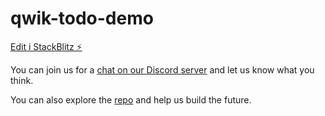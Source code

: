 # qwik-todo-demo

[Edit i StackBlitz ⚡️](https://stackblitz.com/edit/qwik-todo-demo)

You can join us for a [chat on our Discord server](https://discord.gg/JHVpZmqSs4) and let us know what you think. 

You can also explore the [repo](https://github.com/builderio/qwik) and help us build the future.
